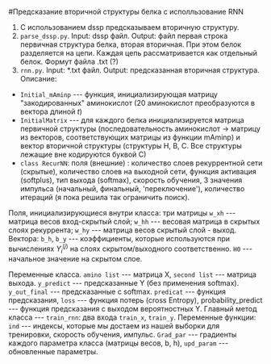 #Предсказание вторичной структуры белка с исполльзование RNN
1. С использованием dssp предсказываем вторичную структуру. 
2. `parse_dssp.py`. Input: dssp файл. Output: файл первая строка первичная структура белка, вторая вторичная. При этом белок разделяется на цепи. Каждая цепь рассматривается как отдельный белок. Формут файла .txt (?)
3. `rnn.py`. Input: *.txt файл. Output: предсказанная вторичная структура. Описание:
* `Initial_mAminp` --- функция, инициализирующая матрицу "закодированных" аминокислот (20 аминокислот преобразуются в вектора длиной $t$)
* `InitialMatrix` --- для каждого белка инициализируется матрица первичной структуры (последовательность аминокислот -> матрицу из векторов, соответствующих матрицы из функции mAminp) и вектор вторичной структуры (структуры H, B, C. Все структуры лежащие вне кодируются буквой  С)
* `class RecurNN`: 
поля (внешние) : количество слоев рекуррентной сети (скрытые), количество слоев на выходной сети, функция активация (softplus), тип выхода (softmax), скорость обучения, 3 значения импульса (начальный, финальный, 'переключение'), количество итераций (я пока решила так ограничить поиск). 

Поля, инициализирующиеся внутри класса: три матрицы  `w_xh` --- матрица весов вход-скрытый слой; `w_hh` --- весовая матрица в скрытых слоях рекуррента; `w_hy` --- матрица весов скрытый слой - выход. Вектора: `b_h`, `b_y` --- коэффициенты, которые используются при вычислениях $Y_i^(j)$ на слоях скрытом/выходного соответственно. `H0` --- начальное значение на скрытом слое. 

Переменные класса. `amino list` --- матрица X, `second list` --- матрица выхода. `y_predict` --- предсказанные Y (без применения softmax). `y_out_final` --- предсказанные с softmax. `predicat` --- функция предсказания, `loss` --- функция потерь (cross Entropy), probability_predict --- функция предсказания с выходом вероятностных  Y.
Главный метод класса --- `train_rnn`: два  входа `train_x`, `train_y`. Переменные функции: `ind` --- индексы, которые мы достаем из нашей выборки для тренировки, скорость обучения, импульс. `Grad_par` --- градиенты каждого параметра класса (матрицы весов, b, h), `upd_param` --- обновленные параметры. 
